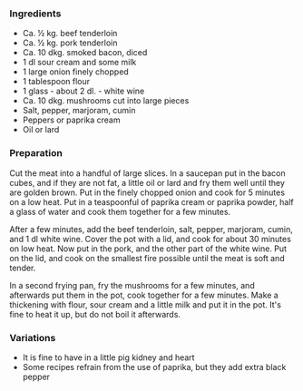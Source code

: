 ### Ingredients

- Ca. ½ kg. beef tenderloin
- Ca. ½ kg. pork tenderloin
- Ca. 10 dkg. smoked bacon, diced
- 1 dl sour cream and some milk
- 1 large onion finely chopped
- 1 tablespoon flour
- 1 glass - about 2 dl. - white wine
- Ca. 10 dkg. mushrooms cut into large pieces
- Salt, pepper, marjoram, cumin
- Peppers or paprika cream
- Oil or lard

### Preparation

Cut the meat into a handful of large slices. In a saucepan put in the
bacon cubes, and if they are not fat, a little oil or lard and fry them
well until they are golden brown. Put in the finely chopped onion and
cook for 5 minutes on a low heat. Put in a teaspoonful of paprika
cream or paprika powder, half a glass of water and cook them together
for a few minutes.

After a few minutes, add the beef tenderloin, salt, pepper, marjoram,
cumin, and 1 dl white wine. Cover the pot with a lid, and cook for
about 30 minutes on low heat.
Now put in the pork, and the other part of the white wine. Put on the
lid, and cook on the smallest fire possible until the meat is soft and
tender.

In a second frying pan, fry the mushrooms for a few minutes, and
afterwards put them in the pot, cook together for a few minutes.
Make a thickening with flour, sour cream and a little milk and put it in
the pot. It's fine to heat it up, but do not boil it afterwards.

### Variations

- It is fine to have in a little pig kidney and heart
- Some recipes refrain from the use of paprika, but they add extra black pepper
